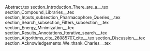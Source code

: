 Abstract.tex
section_Introduction_There_are_a__.tex
section_Compound_Libraries__.tex
section_Inputs_subsection_Pharmacophore_Queries__.tex
section_Search_subsection_Filters_subsection__.tex
section_Energy_Minimization__.tex
section_Results_Annotations_Iterative_search__.tex
section_Algorithms_cite_26085707_cite__.tex
section_Discussion__.tex
section_Acknowledgements_We_thank_Charles__.tex